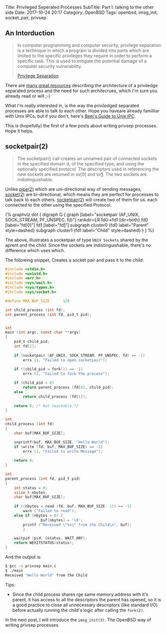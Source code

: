 Title: Privileged Seperated Processes
SubTitle: Part I: talking to the other side
Date: 2017-10-24 20:17
Category: OpenBSD
Tags: openbsd, imsg_init, socket_pair, privsep

## An Intorduction
> In computer programming and computer security, privilege separation is a
> technique in which a program is divided into parts which are limited to the
> specific privileges they require in order to perform a specific task. This is
> used to mitigate the potential damage of a computer security vulnerability.
>
> [Privilege Separation][1]

There are [many great resources][2] describing the architecture of a priviledge
separated process and the need for such architecrues, which I'm sure you already
read or will ;-)

What I'm really interested in, is the way the priviledged separated processes
are able to talk to each other. Hope you haveare already familliar with Unix
IPCs, but if you don't, here's [Beej's Guide to Unix IPC][3].

This is (hopefully) the first of a few posts about writing privsep processes.
Hope it helps.

## socketpair(2)

> The socketpair() call creates an unnamed pair of connected sockets in the
> specified domain d, of the specified type, and using the optionally
> specified protocol.  The descriptors used in referencing the new sockets
> are returned in sv[0] and sv[1].  The two sockets are indistinguishable.

Unlike [pipe(2)][5] which are uni-directional way of sending messages,
[socket(2)][6] are bi-directional, which means they are perfect for processes to talk
back to each others. [socketpair(2)][7] will create two of them for us. each
connected to the other using the specified Protocol.

{% graphviz
dot {
digraph G {
  graph [label="socketpair (AF_UNIX, SOCK_STREAM, PF_UNSPEC, fd)"]
  rankdir=LR
  fd0->fd1 [dir=both]
  fd0 [label="fd[0]"]
  fd1 [label="fd[1]"]
  subgraph cluster0 {fd0 label="Parent" style=dashed}
  subgraph cluster1 {fd1 label="Child" style=dashed}
}
}
%}

The above, Illustrates a socketpair of type `UNIX Sockets` shared by the aprent
and the child. Since the sockets are indistinguishable, there's no difference
which uses which.

The following snippet, Creates a socket pair and pass it to the child:

```c
#include <stdio.h>
#include <unistd.h>
#include <err.h>
#include <sys/wait.h>
#include <sys/types.h>
#include <sys/socket.h>

#define MAX_BUF_SIZE      128

int child_process (int fd);
int parent_process (int fd, pid_t pid);


int
main (int argc, const char **argv)
{
	pid_t child_pid;
	int fd[2];
	
	if (socketpair (AF_UNIX, SOCK_STREAM, PF_UNSPEC, fd) == -1)
		errx (1, "Failed to open socketpair");
	
	if ((child_pid = fork()) == -1)
		errx (2, "Failed to fork the process");

	if (child_pid > 0)
		return parent_process (fd[0], child_pid);
	else
		return child_process (fd[1]);
	
	return 0; /* Not reachable */
}

int
child_process (int fd)
{
	char buf[MAX_BUF_SIZE];

	snprintf(buf, MAX_BUF_SIZE, "Hello World");
	if (write (fd, buf, MAX_BUF_SIZE) == -1)
		errx (1, "Failed to write Message");
	
	return 0;
}

int
parent_process (int fd, pid_t pid)
{
	int status = 0;
	ssize_t nbytes;
	char buf[MAX_BUF_SIZE];
	
	if ((nbytes = read (fd, buf, MAX_BUF_SIZE- 1)) == -1)
		warn ("Failed to read");
	else if (nbytes > 0) {
                buf[nbytes] = '\0';
		printf ("Received \"%s\" from the Child\n", buf);
        }

	waitpid (pid, &status, WAIT_ANY);
	return WEXITSTATUS(status);
}
```

And the output is:

```sh
$ gcc -o privsep main.c
$ ./main
Received "Hello World" from the Child
```

Tips:

- Since the child process shares rge same memory address with it's parent, it
has access to all the descriptors the parent has opened, so it is a good
practice to close all unnecessary descriptors (like standard I/O) before
actually running the child's logic after calling the `fork(2)`.

In the next post, I will introduce the `imsg_init(3)`. The OpenBSD way of
writing privsep processes.

[1]: https://en.wikipedia.org/wiki/Privilege_separation
[2]: http://www.openbsd.org/papers/ven05-deraadt/
[3]: http://beej.us/guide/bgipc/
[4]: http://beej.us/guide/bgipc/output/html/multipage/unixsock.html
[5]: http://man.openbsd.org/pipe.2
[6]: http://man.openbsd.org/socket.2
[7]: http://man.openbsd.org/socketpair.2

